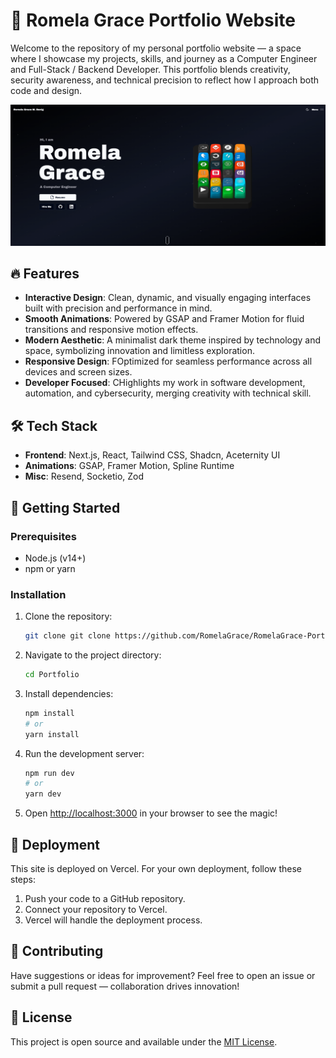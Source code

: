 # 🚀 Romela Grace Portfolio Website

Welcome to the repository of my personal portfolio website — a space where I showcase my projects, skills, and journey as a Computer Engineer and Full-Stack / Backend Developer. This portfolio blends creativity, security awareness, and technical precision to reflect how I approach both code and design.

![Portfolio Preview](https://github.com/RomelaGrace/RomelaGrace-Portfolio/blob/main/public/assets/projects-screenshots/portfolio/landing.png?raw=true)

## 🔥 Features

- **Interactive Design**: Clean, dynamic, and visually engaging interfaces built with precision and performance in mind.
- **Smooth Animations**: Powered by GSAP and Framer Motion for fluid transitions and responsive motion effects.
- **Modern Aesthetic**: A minimalist dark theme inspired by technology and space, symbolizing innovation and limitless exploration.
- **Responsive Design**: FOptimized for seamless performance across all devices and screen sizes.
- **Developer Focused**: CHighlights my work in software development, automation, and cybersecurity, merging creativity with technical skill.

## 🛠️ Tech Stack

- **Frontend**: Next.js, React, Tailwind CSS, Shadcn, Aceternity UI
- **Animations**: GSAP, Framer Motion, Spline Runtime
- **Misc**: Resend, Socketio, Zod

## 🚀 Getting Started

### Prerequisites

- Node.js (v14+)
- npm or yarn

### Installation

1. Clone the repository:

    ```bash
    git clone git clone https://github.com/RomelaGrace/RomelaGrace-Portfolio.git

    ```

2. Navigate to the project directory:

    ```bash
    cd Portfolio
    ```

3. Install dependencies:

    ```bash
    npm install
    # or
    yarn install
    ```

4. Run the development server:

    ```bash
    npm run dev
    # or
    yarn dev
    ```

5. Open [http://localhost:3000](http://localhost:3000) in your browser to see the magic!

## 🚀 Deployment

This site is deployed on Vercel. For your own deployment, follow these steps:

1. Push your code to a GitHub repository.
2. Connect your repository to Vercel.
3. Vercel will handle the deployment process.

## 🤝 Contributing

Have suggestions or ideas for improvement? Feel free to open an issue or submit a pull request — collaboration drives innovation!

## 📄 License

This project is open source and available under the [MIT License](LICENSE).
